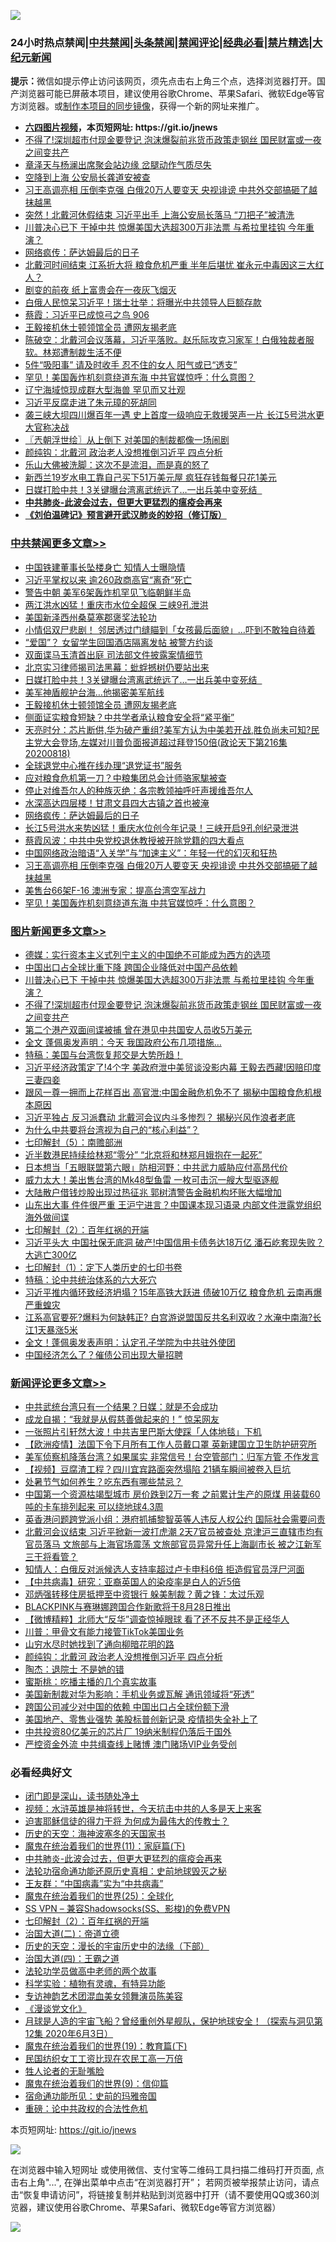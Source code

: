 ![](https://raw.githubusercontent.com/fqnews/bnews/master/64photo/fqnews-qr.jpg)

<div id="tt">
<h3>24小时热点禁闻|<a href="#%E4%B8%AD%E5%85%B1%E7%A6%81%E9%97%BB%E6%9B%B4%E5%A4%9A%E6%96%87%E7%AB%A0">中共禁闻</a>|<a href="#%E5%9B%BE%E7%89%87%E6%96%B0%E9%97%BB%E6%9B%B4%E5%A4%9A%E6%96%87%E7%AB%A0">头条禁闻</a>|<a href="#%E6%96%B0%E9%97%BB%E8%AF%84%E8%AE%BA%E6%9B%B4%E5%A4%9A%E6%96%87%E7%AB%A0">禁闻评论|<a href="#%E5%BF%85%E7%9C%8B%E7%BB%8F%E5%85%B8%E5%A5%BD%E6%96%87">经典必看|<a href="/video.md#%E7%A6%81%E7%89%87%E7%B2%BE%E9%80%89">禁片精选</a>|<a href="https://github.com/fqnews/djy/blob/master/gb/nf1351518.md#1">大纪元新闻</a></h3>
<div><b>提示：</b>微信如提示停止访问该网页，须先点击右上角三个点，选择浏览器打开。国产浏览器可能已屏蔽本项目，建议使用谷歌Chrome、苹果Safari、微软Edge等官方浏览器。或<a href="https://github.com/fqnews/bnews/blob/master/%E5%88%B6%E4%BD%9Cgit%E7%A6%81%E9%97%BB%E9%95%9C%E5%83%8F.md">制作本项目的同步镜像</a>，获得一个新的网址来推广。</div>
<ul>
<li><b><a href="http://d1.bdrive.tk/64.mp4" target="_blank">六四图片视频</a>，本页短网址: https://git.io/jnews</b></li>
<li><a href="/topimagenews/20200818/1382108.md">不得了!深圳超市付现金要登记 泡沫爆裂前兆货币政策走钢丝 国民财富或一夜之间变共产</a></li>
<li><a href="/cbnews/20200818/1382077.md">章泽天与杨澜出席聚会站边缘 岔腿动作气质尽失</a></li>
<li><a href="/cnnews/20200818/1382050.md">空降到上海 公安局长龚道安被查 </a></li>
<li><a href="/cbnews/20200818/1382159.md">习王高调亮相 压倒李克强 白俄20万人要变天 央视诽谤 中共外交部搞砸了越抹越黑</a></li>
<li><a href="/cbnews/20200818/1382056.md">突然！北戴河休假结束 习近平出手 上海公安局长落马 “刀把子”被清洗</a></li>
<li><a href="/topimagenews/20200818/1382205.md">川普决心已下 干掉中共 惊爆美国大选超300万非法票 与希拉里挂钩 今年重演？</a></li>
<li><a href="/cbnews/20200819/1382291.md">网络疯传：萨达姆最后的日子</a></li>
<li><a href="/cnnews/20200819/1382226.md">北戴河时间结束 江系折大将 粮食危机严重 半年后堪忧 崔永元中毒因这三大红人？</a></li>
<li><a href="/cnnews/20200819/1382372.md">剧变的前夜 纸上富贵会在一夜灰飞烟灭</a></li>
<li><a href="/taiwannews/20200818/1382211.md">白俄人民惊呆习近平！瑞士壮举：将曝光中共领导人巨额存款</a></li>
<li><a href="/bannedvideo/20200819/1382252.md">蔡霞：习近平已成惊弓之鸟 906</a></li>
<li><a href="/cbnews/20200819/1382378.md">王毅接机休士顿领馆全员 遭网友揭老底</a></li>
<li><a href="/bannedvideo/20200819/1382283.md">陈破空：北戴河会议落幕，习近平落败。赵乐际攻克习家军！白俄独裁者服软。林郑遭制裁生活不便</a></li>
<li><a href="/lifebaike/20200819/1382323.md">5件“吸阳事” 请及时收手 忍不住的女人 阳气或已“透支”</a></li>
<li><a href="/cbnews/20200818/1382109.md">罕见！美国轰炸机刻意绕道东海 中共官媒惊呼：什么意图？</a></li>
<li><a href="/cnnews/20200818/1382084.md">辽宁海域惊现成群大型海兽 罕见而又壮观</a></li>
<li><a href="/cnnews/20200818/1382082.md">习近平反腐走进了朱元璋的死胡同</a></li>
<li><a href="/cnnews/20200819/1382218.md">袭三峡大坝四川爆百年一遇 史上首度一级响应无救援哭声一片 长江5号洪水更大官称决战</a></li>
<li><a href="/ssgc/20200819/1382269.md">〖兲朝浮世绘〗从上倒下 对美国的制裁都像一场闹剧</a></li>
<li><a href="/comments/20200819/1382352.md">颜纯钩：北戴河 政治老人没想推倒习近平 四点分析</a></li>
<li><a href="/comments/20200819/1382268.md">乐山大佛被洗脚：这次不是流泪，而是真的怒了</a></li>
<li><a href="/cnnews/20200819/1382287.md">新西兰19岁水电工靠自己买下51万美元屋 疯狂存钱每餐只花1美元</a></li>
<li><a href="/cbnews/20200819/1382380.md">日媒打脸中共！3关键曝台湾离武统远了…一出兵美中变死结  </a></li>
<li><b><a href="/comments/20200211/1275071.md" target="_blank">中共肺炎-此波会过去，但更大更猛烈的瘟疫会再来</a></b></li>
<li><b><a href="/comments/20200207/1272816.md" target="_blank">《刘伯温碑记》预言避开武汉肺炎的妙招（修订版）</a></b></li>
</ul>
</div>

<div class="catlist">
<h3><a href="/cbnews/" target="_blank">中共禁闻</a><span><a href="/cbnews/" target="_blank" rel="nofollow">更多文章>></a></span></h3>
<ul>
<li><a href="/cbnews/20200819/1382517.md" target="_blank">中国铁建董事长坠楼身亡 知情人士曝隐情</a></li>
<li><a href="/cbnews/20200819/1382516.md" target="_blank">习近平掌权以来 逾260政商高官“离奇”死亡</a></li>
<li><a href="/cbnews/20200819/1382506.md" target="_blank">警告中朝 美军6架轰炸机罕见飞临朝鲜半岛</a></li>
<li><a href="/cbnews/20200819/1382490.md" target="_blank">两江洪水凶猛！重庆市水位全超保 三峡9孔泄洪</a></li>
<li><a href="/cbnews/20200819/1382433.md" target="_blank">美国新泽西州桑莫塞郡褒奖法轮功</a></li>
<li><a href="/cbnews/20200819/1382434.md" target="_blank">小情侣双尸悲剧！ 邻居透过门缝瞄到「女孩最后面貌」…吓到不敢独自待着</a></li>
<li><a href="/cbnews/20200819/1382406.md" target="_blank">“爱国”？ 女留学生回国酒店隔离发帖 被警方约谈</a></li>
<li><a href="/cbnews/20200819/1382394.md" target="_blank">双面谍马玉清首出庭 司法部文件披露案情细节</a></li>
<li><a href="/cbnews/20200819/1382393.md" target="_blank">北京实习律师揭司法黑幕：蚍蜉撼树仍要站出来</a></li>
<li><a href="/cbnews/20200819/1382380.md" target="_blank">日媒打脸中共！3关键曝台湾离武统远了…一出兵美中变死结  </a></li>
<li><a href="/cbnews/20200819/1382379.md" target="_blank">美军神盾舰护台海…他揭密美军航线</a></li>
<li><a href="/cbnews/20200819/1382378.md" target="_blank">王毅接机休士顿领馆全员 遭网友揭老底</a></li>
<li><a href="/cbnews/20200819/1382377.md" target="_blank">侧面证实粮食短缺？中共学者承认粮食安全将“紧平衡”</a></li>
<li><a href="/cbnews/20200819/1382374.md" target="_blank">天亮时分：芯片断供,华为破产重组?美军方认为中美若开战,胜负尚未可知?民主党大会登场,左媒对川普负面报道超过拜登150倍(政论天下第216集 20200818)</a></li>
<li><a href="/cbnews/20200819/1382346.md" target="_blank">全球退党中心推在线办理“退党证书”服务</a></li>
<li><a href="/cbnews/20200819/1382345.md" target="_blank">应对粮食危机第一刀？中粮集团总会计师骆家駹被查</a></li>
<li><a href="/cbnews/20200819/1382324.md" target="_blank">停止对维吾尔人的种族灭绝：各宗教领袖呼吁声援维吾尔人</a></li>
<li><a href="/cbnews/20200819/1382325.md" target="_blank">水深高达四层楼！甘肃文县四大古镇之首也被淹</a></li>
<li><a href="/cbnews/20200819/1382291.md" target="_blank">网络疯传：萨达姆最后的日子</a></li>
<li><a href="/cbnews/20200819/1382290.md" target="_blank">长江5号洪水来势凶猛！重庆水位创今年记录！三峡开启9孔创纪录泄洪</a></li>
<li><a href="/cbnews/20200818/1382204.md" target="_blank">蔡霞风波：中共中央党校退休教授被开除党籍的四大看点</a></li>
<li><a href="/cbnews/20200818/1382186.md" target="_blank">中国网络政治暗语“入关学”与“加速主义”：年轻一代的幻灭和狂热</a></li>
<li><a href="/cbnews/20200818/1382159.md" target="_blank">习王高调亮相 压倒李克强 白俄20万人要变天 央视诽谤 中共外交部搞砸了越抹越黑</a></li>
<li><a href="/cbnews/20200818/1382110.md" target="_blank">美售台66架F-16 澳洲专家：提高台湾空军战力</a></li>
<li><a href="/cbnews/20200818/1382109.md" target="_blank">罕见！美国轰炸机刻意绕道东海 中共官媒惊呼：什么意图？</a></li>

</ul>
</div>
<div class="catlist">
<h3><a href="/topimagenews/" target="_blank">图片新闻</a><span><a href="/topimagenews/" target="_blank" rel="nofollow">更多文章>></a></span></h3>
<ul>
<li><a href="/topimagenews/20200819/1382405.md" target="_blank">德媒：实行资本主义式列宁主义的中国绝不可能成为西方的选项</a></li>
<li><a href="/topimagenews/20200819/1382271.md" target="_blank">中国出口占全球比重下降 跨国企业降低对中国产品依赖</a></li>
<li><a href="/topimagenews/20200818/1382205.md" target="_blank">川普决心已下 干掉中共 惊爆美国大选超300万非法票 与希拉里挂钩 今年重演？</a></li>
<li><a href="/topimagenews/20200818/1382108.md" target="_blank">不得了!深圳超市付现金要登记 泡沫爆裂前兆货币政策走钢丝 国民财富或一夜之间变共产</a></li>
<li><a href="/topimagenews/20200818/1381909.md" target="_blank">第二个港产双面间谍被捕 曾在港见中共国安人员收5万美元</a></li>
<li><a href="/topimagenews/20200818/1381813.md" target="_blank">全文 蓬佩奥发声明：今天 我国政府公布几项措施…</a></li>
<li><a href="/comments/20200818/1381765.md" target="_blank">特稿：美国与台湾恢复邦交是大势所趋！</a></li>
<li><a href="/topimagenews/20200817/1381657.md" target="_blank">习近平经济政策定了!4个字 美政府泄中美贸谈没影内幕 王毅去西藏!因赔印度三妻四妾</a></li>
<li><a href="/topimagenews/20200817/1381618.md" target="_blank">跟风一尊一拥而上花样百出 高官泄:中国金融危机免不了 揭秘中国粮食危机根本原因</a></li>
<li><a href="/topimagenews/20200817/1381596.md" target="_blank">习近平独占 反习派蠢动 北戴河会议内斗多惨烈？ 揭秘兴风作浪者老底</a></li>
<li><a href="/comments/20200817/1381382.md" target="_blank">为什么中共要将台湾视为自己的“核心利益”？</a></li>
<li><a href="/comments/20200817/1381339.md" target="_blank">七印解封（5）：南赡部洲</a></li>
<li><a href="/topimagenews/20200817/1381336.md" target="_blank">近半数港民持续给林郑“零分” “北京将和林郑月娥抱在一起死”</a></li>
<li><a href="/topimagenews/20200817/1381285.md" target="_blank">日本想当「五眼联盟第六眼」防相河野：中共武力威胁应付高昂代价</a></li>
<li><a href="/topimagenews/20200817/1381273.md" target="_blank">威力太大！美出售台湾的Mk48型鱼雷 一枚可击沉一艘大型驱逐舰</a></li>
<li><a href="/topimagenews/20200817/1381243.md" target="_blank">大陆散户借钱炒股出现过热征兆 郭树清警告金融机构坏账大幅增加</a></li>
<li><a href="/topimagenews/20200817/1381204.md" target="_blank">山东出大事 件件很严重 王沪宁进言？中国课本现习语录 内部文件泄露党组织海外做间谍</a></li>
<li><a href="/comments/20200816/1381045.md" target="_blank">七印解封（2）：百年红祸的开端</a></li>
<li><a href="/topimagenews/20200816/1381029.md" target="_blank">习近平头大 中国社保无底洞 破产!中国信用卡债务达18万亿 潘石屹套现失败？大逃亡300亿</a></li>
<li><a href="/comments/20200816/1381021.md" target="_blank">七印解封（1）：定下人类历史的七印书卷</a></li>
<li><a href="/comments/20200816/1380926.md" target="_blank">特稿：论中共统治体系的六大死穴</a></li>
<li><a href="/topimagenews/20200815/1380626.md" target="_blank">习近平推内循环致经济坍塌？15年高铁大跃进 债破10万亿 粮食危机 云南再爆严重蝗灾</a></li>
<li><a href="/topimagenews/20200815/1380299.md" target="_blank">江系高官要死?爆料为何缺韩正? 白宫游说盟国反共名利双收？水淹中南海?长江1天暴涨5米</a></li>
<li><a href="/topimagenews/20200814/1379988.md" target="_blank">全文！蓬佩奥发表声明：认定孔子学院为中共驻外使团</a></li>
<li><a href="/topimagenews/20200814/1379794.md" target="_blank">中国经济怎么了？催债公司出现大量招聘</a></li>

</ul>
</div>
<div class="catlist">
<h3><a href="/comments/" target="_blank">新闻评论</a><span><a href="/comments/" target="_blank" rel="nofollow">更多文章>></a></span></h3>
<ul>
<li><a href="/comments/20200819/1382518.md" target="_blank">中共武统台湾只有一个结果？日媒：就是不会成功</a></li>
<li><a href="/comments/20200819/1382501.md" target="_blank">成龙自揭：“我就是从假慈善做起来的！” 惊呆网友</a></li>
<li><a href="/comments/20200819/1382500.md" target="_blank">一张照片引轩然大波！中共吉里巴斯大使踩「人体地毯」下机</a></li>
<li><a href="/comments/20200819/1382498.md" target="_blank">【欧洲疫情】法国下令下月所有工作人员戴口罩  英新建国立卫生防护研究所</a></li>
<li><a href="/comments/20200819/1382489.md" target="_blank">美军侦察机降落台湾？如果属实 非常信号！台空管部门：归军方管 不作发言</a></li>
<li><a href="/comments/20200819/1382488.md" target="_blank">【视频】豆腐渣工程？四川宜宾路面突然塌陷 21辆车瞬间被卷入巨坑</a></li>
<li><a href="/comments/20200819/1382487.md" target="_blank">处暑节气如何养生？吃东西有哪些禁忌？</a></li>
<li><a href="/comments/20200819/1382476.md" target="_blank">中国第一个资源枯竭型城市 房价跌到2万一套 之前累计生产的原煤 用装载60吨的卡车排列起来 可以绕地球4.3周</a></li>
<li><a href="/comments/20200819/1382475.md" target="_blank">英香港问题跨党派小组：港府抓捕黎智英等人违反人权公约  国际社会需要问责</a></li>
<li><a href="/comments/20200819/1382459.md" target="_blank">北戴河会议结束 习近平掀新一波打虎潮 2天7官员被查处 京津沪三直辖市均有官员落马 文旅部与上海官场震荡 文旅部官员异常升任上海副市长 被之江新军三干将看管？</a></li>
<li><a href="/comments/20200819/1382458.md" target="_blank">知情人：白俄反对派候选人支持率超过卢卡申科6倍 拒造假官员浮尸河面</a></li>
<li><a href="/comments/20200819/1382457.md" target="_blank">【中共病毒】研究：亚裔英国人的染疫率是白人的近5倍</a></li>
<li><a href="/comments/20200819/1382444.md" target="_blank">邓炳强转移住房抵押至中资银行 躲美制裁？黄之锋：太过乐观</a></li>
<li><a href="/comments/20200819/1382443.md" target="_blank">BLACKPINK与赛琳娜跨国合作新歌将于8月28日推出</a></li>
<li><a href="/comments/20200819/1382425.md" target="_blank">【微博精粹】北师大“反华”调查惊掉眼球 看了还不反共不是正经华人</a></li>
<li><a href="/comments/20200819/1382401.md" target="_blank">川普：甲骨文有能力接管TikTok美国业务</a></li>
<li><a href="/comments/20200819/1382384.md" target="_blank">山穷水尽时她找到了通向柳暗花明的路</a></li>
<li><a href="/comments/20200819/1382352.md" target="_blank">颜纯钩：北戴河 政治老人没想推倒习近平 四点分析</a></li>
<li><a href="/comments/20200819/1382331.md" target="_blank">陶杰：退院士 不是她的错</a></li>
<li><a href="/comments/20200819/1382322.md" target="_blank">蜜斯桃：吃播主播的几个真实故事</a></li>
<li><a href="/comments/20200819/1382319.md" target="_blank">美国新制裁对华为影响：手机业务或瓦解 通讯领域将“死透”</a></li>
<li><a href="/comments/20200819/1382318.md" target="_blank">跨国公司减少对中国的依赖 中国出口占全球份额下滑</a></li>
<li><a href="/comments/20200819/1382313.md" target="_blank">美国地产、零售业强势 美股标普创新记录 疫情损失全补上了</a></li>
<li><a href="/comments/20200819/1382312.md" target="_blank">中共投资80亿美元的芯片厂 19纳米制程仍落后于国外</a></li>
<li><a href="/comments/20200819/1382311.md" target="_blank">严控资金外流 中共缉查线上赌博 澳门赌场VIP业务受创</a></li>

</ul>
</div>

<div class="catlist">
<h3>必看经典好文</h3>
<ul>
<li><a href="/tculture/20200803/1373949.md" target="_blank">闭门即是深山，读书随处净土</a></li>
<li><a href="/comments/20200623/1273653.md" target="_blank">视频：水浒英雄是神将转世，今天抗击中共的人多是天上来客</a></li>
<li><a href="/comments/20200622/1346846.md" target="_blank">迫害耶稣信徒的得力干将  为何成为最伟大的传教士？</a></li>
<li><a href="/tculture/xiulian/20170318/732480.md" target="_blank">历史的天空：海神波塞冬的天国家书</a></li>
<li><a href="/topimagenews/20180530/950691.md" target="_blank">魔鬼在统治着我们的世界(11)：家庭篇(下)</a></li>
<li><a href="/comments/20200211/1275071.md" target="_blank">中共肺炎-此波会过去，但更大更猛烈的瘟疫会再来</a></li>
<li><a href="/tculture/20121025/73069.md" target="_blank">法轮功宿命通功能还原历史真相：史前地球毁灭之秘</a></li>
<li><a href="/comments/20200318/1295755.md" target="_blank">王友群：“中国病毒”实为“中共病毒”</a></li>
<li><a href="/comments/20181017/1014654.md" target="_blank">魔鬼在统治着我们的世界(25)：全球化</a></li>
<li><a href="/comments/20191231/1250654.md" target="_blank">SS VPN &#8211; 兼容Shadowsocks(SS、影梭)的免费VPN</a></li>
<li><a href="/comments/20200816/1381045.md" target="_blank">七印解封（2）：百年红祸的开端</a></li>
<li><a href="/cbnews/20180308/911611.md" target="_blank">治国大道(二)：帝道立德</a></li>
<li><a href="/tculture/20121025/73066.md" target="_blank">历史的天空：漫长的宇宙历史中的法缘（下部）</a></li>
<li><a href="/cbnews/20180310/912637.md" target="_blank">治国大道(四)：王霸之道</a></li>
<li><a href="/comments/20200629/1352533.md" target="_blank">法轮功学员做高中老师的两个故事</a></li>
<li><a href="/comments/20200605/783205.md" target="_blank">科学实验：植物有灵魂，有特异功能</a></li>
<li><a href="/topimagenews/20180404/923380.md" target="_blank">专访神韵艺术团混血美女领舞演员陈美容</a></li>
<li><a href="/comments/20200521/783167.md" target="_blank">《漫谈党文化》</a></li>
<li><a href="/comments/20200712/1359456.md" target="_blank">月球是人造的宇宙飞船？曾经重创外星舰队，保护地球安全！（探索与洞见第12集 2020年6月3日）</a></li>
<li><a href="/comments/20180716/972458.md" target="_blank">魔鬼在统治着我们的世界(19)：教育篇(下)</a></li>
<li><a href="/lifebaike/20200515/1328783.md" target="_blank">民国纺织女工工资比现在农民工高一万倍</a></li>
<li><a href="/comments/20200606/783250.md" target="_blank">牲人论者的无耻嘴脸</a></li>
<li><a href="/topimagenews/20180529/949649.md" target="_blank">魔鬼在统治着我们的世界(9)：信仰篇</a></li>
<li><a href="/cbnews/20180711/970353.md" target="_blank">宿命通功能所见：史前的玛雅帝国</a></li>
<li><a href="/comments/20200705/783271.md" target="_blank">重磅：论中共政权的合法性危机</a></li>

</ul>
</div>

本页短网址: https://git.io/jnews

![](https://raw.githubusercontent.com/fqnews/bnews/master/64photo/fqnews-qr.jpg)

在浏览器中输入短网址 或使用微信、支付宝等二维码工具扫描二维码打开页面, 点击右上角"...", 在弹出菜单中点击“在浏览器打开”； 若网页被举报禁止访问，请点击“恢复申请访问”，将链接复制并粘贴到浏览器中打开（请不要使用QQ或360浏览器，建议使用谷歌Chrome、苹果Safari、微软Edge等官方浏览器）

![](https://raw.githubusercontent.com/fqnews/bnews/master/64photo/wx.jpg)